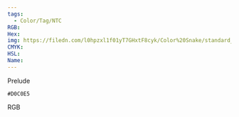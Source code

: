 ```yaml
---
tags:
  - Color/Tag/NTC
RGB:
Hex:
img: https://filedn.com/l0hpzxl1f01yT7GHxtF8cyk/Color%20Snake/standard_csv_to_svg/%23/D0C0E5.svg
CMYK:
HSL:
Name:
---
```

Prelude
```palette
#D0C0E5
```
RGB
